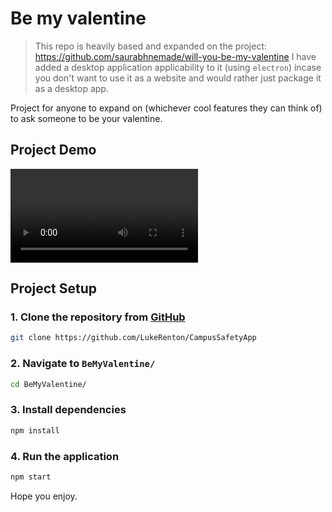 # Be my valentine 
> This repo is heavily based and expanded on the project: https://github.com/saurabhnemade/will-you-be-my-valentine
> I have added a desktop application applicability to it (using `electron`) incase you don't want to use it as a website and would rather just package it as a desktop app.

Project for anyone to expand on (whichever cool features they can think of) to ask someone to be your valentine.

## Project Demo
<video controls>
  <source src="./assests/DemoVidValentines.mp4" type="video/mp4">
</video>


## Project Setup
### 1. Clone the repository from [GitHub](https://github.com/LukeRenton/BeMyValentine)
```bash
git clone https://github.com/LukeRenton/CampusSafetyApp
```

### 2. Navigate to `BeMyValentine/`
```bash
cd BeMyValentine/
```

### 3. Install dependencies
```bash
npm install
```

### 4. Run the application
```bash
npm start
```

Hope you enjoy.